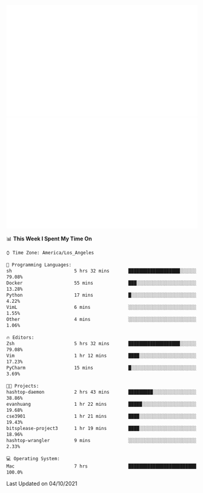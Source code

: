 <a href="https://github.com/jstrieb/github-stats">
 
![](https://github.com/evanhuang117/github-stats/blob/master/generated/overview.svg)
![](https://github.com/evanhuang117/github-stats/blob/master/generated/languages.svg)

</a>

<!--START_SECTION:waka-->
📊 **This Week I Spent My Time On** 

```text
⌚︎ Time Zone: America/Los_Angeles

💬 Programming Languages: 
sh                       5 hrs 32 mins       ███████████████████░░░░░░   79.08% 
Docker                   55 mins             ███░░░░░░░░░░░░░░░░░░░░░░   13.28% 
Python                   17 mins             █░░░░░░░░░░░░░░░░░░░░░░░░   4.22% 
VimL                     6 mins              ░░░░░░░░░░░░░░░░░░░░░░░░░   1.55% 
Other                    4 mins              ░░░░░░░░░░░░░░░░░░░░░░░░░   1.06%

🔥 Editors: 
Zsh                      5 hrs 32 mins       ███████████████████░░░░░░   79.08% 
Vim                      1 hr 12 mins        ████░░░░░░░░░░░░░░░░░░░░░   17.23% 
PyCharm                  15 mins             █░░░░░░░░░░░░░░░░░░░░░░░░   3.69%

🐱‍💻 Projects: 
hashtop-daemon           2 hrs 43 mins       █████████░░░░░░░░░░░░░░░░   38.86% 
evanhuang                1 hr 22 mins        █████░░░░░░░░░░░░░░░░░░░░   19.68% 
cse3901                  1 hr 21 mins        ████░░░░░░░░░░░░░░░░░░░░░   19.43% 
bitsplease-project3      1 hr 19 mins        ████░░░░░░░░░░░░░░░░░░░░░   18.96% 
hashtop-wrangler         9 mins              ░░░░░░░░░░░░░░░░░░░░░░░░░   2.33%

💻 Operating System: 
Mac                      7 hrs               █████████████████████████   100.0%

```


 Last Updated on 04/10/2021
<!--END_SECTION:waka-->
